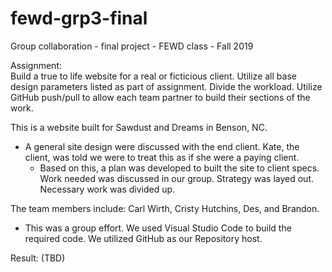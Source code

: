 # fewd-grp3-final
Group collaboration - final project - FEWD class - Fall 2019  

Assignment:  
    Build a true to life website for a real or ficticious client.  Utilize all base design parameters listed as part of assignment.  Divide the workload.  Utilize GitHub push/pull to allow each team partner to build their sections of the work.  

This is a website built for Sawdust and Dreams in Benson, NC. 
   - A general site design were discussed with the end client.  Kate, the client, was told we were to treat this as if she were a paying client.  
      - Based on this, a plan was developed to built the site to client specs.  Work needed was discussed in our group.  Strategy was layed out.  Necessary work was divided up. 
 
The team members include: Carl Wirth, Cristy Hutchins, Des, and Brandon. 
   - This was a group effort.  We used Visual Studio Code to build the required code.  We utilized GitHub as our Repository host.  
 
Result:  (TBD) 

